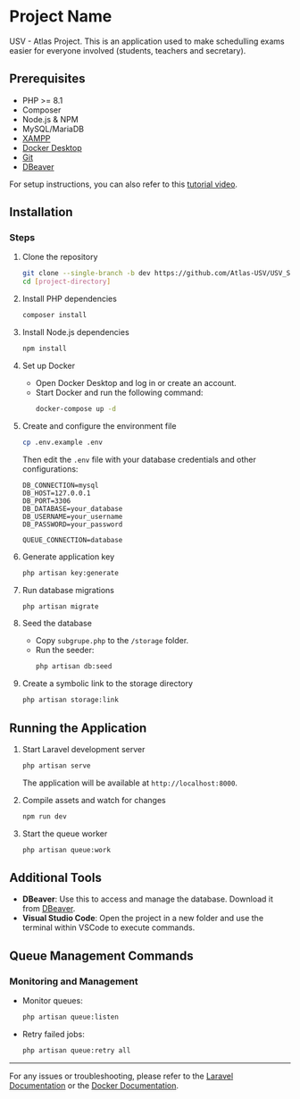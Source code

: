 # Project Name

USV - Atlas Project.
This is an application used to make schedulling exams easier for everyone involved (students, teachers and secretary).

## Prerequisites

- PHP >= 8.1
- Composer
- Node.js & NPM
- MySQL/MariaDB
- [XAMPP](https://www.apachefriends.org/index.html)
- [Docker Desktop](https://docs.docker.com/desktop/setup/install/windows-install/)
- [Git](https://git-scm.com/downloads)
- [DBeaver](https://dbeaver.io/download/)

For setup instructions, you can also refer to this [tutorial video](https://www.youtube.com/watch?v=iBaM5LYgyPk&t=1375s).

## Installation

### Steps

1. Clone the repository
   ```bash
   git clone --single-branch -b dev https://github.com/Atlas-USV/USV_Schedulling.git
   cd [project-directory]
   ```

2. Install PHP dependencies
   ```bash
   composer install
   ```

3. Install Node.js dependencies
   ```bash
   npm install
   ```

4. Set up Docker
   - Open Docker Desktop and log in or create an account.
   - Start Docker and run the following command:
     ```bash
     docker-compose up -d
     ```

5. Create and configure the environment file
   ```bash
   cp .env.example .env
   ```
   Then edit the `.env` file with your database credentials and other configurations:
   ```env
   DB_CONNECTION=mysql
   DB_HOST=127.0.0.1
   DB_PORT=3306
   DB_DATABASE=your_database
   DB_USERNAME=your_username
   DB_PASSWORD=your_password

   QUEUE_CONNECTION=database
   ```

6. Generate application key
   ```bash
   php artisan key:generate
   ```

7. Run database migrations
   ```bash
   php artisan migrate
   ```

8. Seed the database
   - Copy `subgrupe.php` to the `/storage` folder.
   - Run the seeder:
     ```bash
     php artisan db:seed
     ```

9. Create a symbolic link to the storage directory
   ```bash
   php artisan storage:link
   ```

## Running the Application

1. Start Laravel development server
   ```bash
   php artisan serve
   ```
   The application will be available at `http://localhost:8000`.

2. Compile assets and watch for changes
   ```bash
   npm run dev
   ```

3. Start the queue worker
   ```bash
   php artisan queue:work
   ```

## Additional Tools

- **DBeaver**: Use this to access and manage the database. Download it from [DBeaver](https://dbeaver.io/download/).
- **Visual Studio Code**: Open the project in a new folder and use the terminal within VSCode to execute commands.

## Queue Management Commands

### Monitoring and Management

- Monitor queues:
  ```bash
  php artisan queue:listen
  ```
- Retry failed jobs:
  ```bash
  php artisan queue:retry all
  ```

---

For any issues or troubleshooting, please refer to the [Laravel Documentation](https://laravel.com/docs) or the [Docker Documentation](https://docs.docker.com/).
